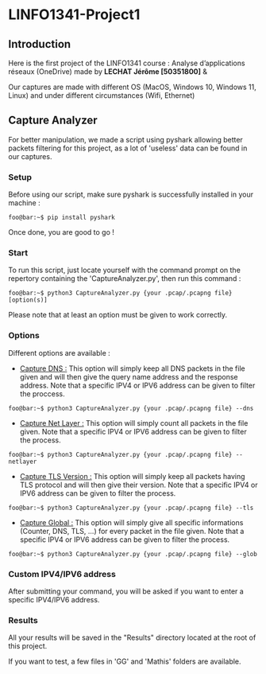 # LINFO1341-Project1

## Introduction
Here is the first project of the LINFO1341 course : Analyse d’applications réseaux (OneDrive) made by **LECHAT Jérôme [50351800]** & 

Our captures are made with different OS (MacOS, Windows 10, Windows 11, Linux) and under different circumstances (Wifi, Ethernet)


## Capture Analyzer
For better manipulation, we made a script using pyshark allowing better packets filtering for this project, as a lot of 'useless' data can be found in our captures.

### Setup
Before using our script, make sure pyshark is successfully installed in your machine : 

``` console
foo@bar:~$ pip install pyshark
```

Once done, you are good to go !

### Start
To run this script, just locate yourself with the command prompt on the repertory containing the 'CaptureAnalyzer.py', then run this command :

``` python3
foo@bar:~$ python3 CaptureAnalyzer.py {your .pcap/.pcapng file} [option(s)]
```

Please note that at least an option must be given to work correctly.

### Options
Different options are available :

- <ins>Capture DNS :</ins> This option will simply keep all DNS packets in the file given and will then give the query name address and the response address. Note that a specific IPV4 or IPV6 address can be given to filter the proccess.

``` python3
foo@bar:~$ python3 CaptureAnalyzer.py {your .pcap/.pcapng file} --dns
```

- <ins>Capture Net Layer :</ins> This option will simply count all packets in the file given. Note that a specific IPV4 or IPV6 address can be given to filter the process.

``` python3
foo@bar:~$ python3 CaptureAnalyzer.py {your .pcap/.pcapng file} --netlayer
```

- <ins>Capture TLS Version :</ins> This option will simply keep all packets having TLS protocol and will then give their version. Note that a specific IPV4 or IPV6 address can be given to filter the process.

``` python3
foo@bar:~$ python3 CaptureAnalyzer.py {your .pcap/.pcapng file} --tls
```

- <ins>Capture Global :</ins> This option will simply give all specific informations (Counter, DNS, TLS, ...) for every packet in the file given. Note that a specific IPV4 or IPV6 address can be given to filter the process.

``` python3
foo@bar:~$ python3 CaptureAnalyzer.py {your .pcap/.pcapng file} --glob
```

### Custom IPV4/IPV6 address
After submitting your command, you will be asked if you want to enter a specific IPV4/IPV6 address.

### Results
All your results will be saved in the "Results" directory located at the root of this project.

If you want to test, a few files in 'GG' and 'Mathis' folders are available.